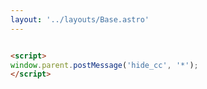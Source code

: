 ```yaml
---
layout: '../layouts/Base.astro'
---
```


```html

<script>
window.parent.postMessage('hide_cc', '*');
</script>

```
